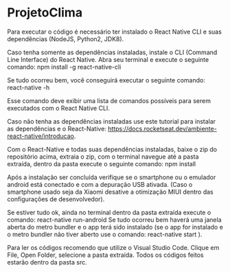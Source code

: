# ProjetoClima

Para executar o código é necessário ter instalado o React Native CLI e suas dependências (NodeJS, Python2, JDK8). 

Caso tenha somente as dependências instaladas, instale o CLI (Command Line Interface) do React Native. 
Abra seu terminal e execute o seguinte comando: npm install -g react-native-cli

Se tudo ocorreu bem, você conseguirá executar o seguinte comando: react-native -h

Esse comando deve exibir uma lista de comandos possíveis para serem executados com o React Native CLI.

Caso não tenha as dependências instaladas use este tutorial para instalar as dependências e o React-Native: 
https://docs.rocketseat.dev/ambiente-react-native/introducao.

Com o React-Native e todas suas dependências instaladas, baixe o zip do repositório acima, extraia o zip,
com o terminal navegue até a pasta extraída, dentro da pasta execute o seguinte comando: npm install

Após a instalação ser concluída verifique se o smartphone ou o emulador android está conectado e com a depuração USB ativada. 
(Caso o smartphone usado seja da Xiaomi desative a otimização MIUI dentro das configurações de desenvolvedor).

Se estiver tudo ok, ainda no terminal dentro da pasta extraída execute o comando: react-native run-android
Se tudo ocorreu bem haverá uma janela aberta do metro bundler e o app terá sido instalado 
(se o app for instalado e o metro bundler não tiver aberto use o comando: react-native start ).

Para ler os códigos recomendo que utilize o Visual Studio Code.
Clique em File, Open Folder, selecione a pasta extraída. Todos os códigos feitos estarão dentro da pasta src.
